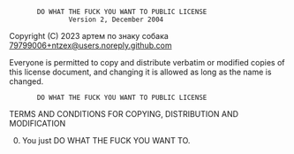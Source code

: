            DO WHAT THE FUCK YOU WANT TO PUBLIC LICENSE
                   Version 2, December 2004

Copyright (C) 2023 артем по знаку собака <79799006+ntzex@users.noreply.github.com>

Everyone is permitted to copy and distribute verbatim or modified
copies of this license document, and changing it is allowed as long
as the name is changed.

           DO WHAT THE FUCK YOU WANT TO PUBLIC LICENSE
  TERMS AND CONDITIONS FOR COPYING, DISTRIBUTION AND MODIFICATION

 0. You just DO WHAT THE FUCK YOU WANT TO.
